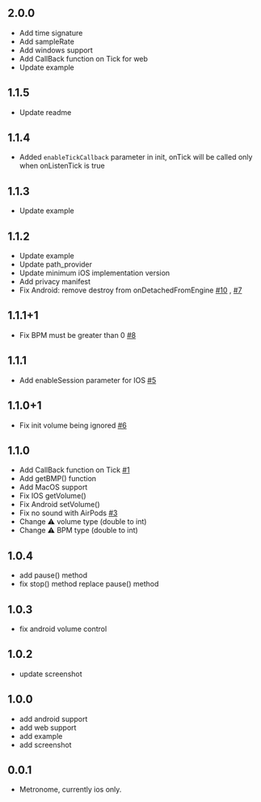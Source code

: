 ## 2.0.0

* Add time signature
* Add sampleRate
* Add windows support
* Add CallBack function on Tick for web
* Update example

## 1.1.5

* Update readme

## 1.1.4

* Added `enableTickCallback` parameter in init, onTick will be called only when onListenTick is true

## 1.1.3

* Update example

## 1.1.2

* Update example
* Update path_provider
* Update minimum iOS implementation version
* Add privacy manifest
* Fix Android: remove destroy from onDetachedFromEngine [#10](https://github.com/biner88/metronome/issues/10) , [#7](https://github.com/biner88/metronome/pull/7) 

## 1.1.1+1

* Fix BPM must be greater than 0 [#8](https://github.com/biner88/metronome/issues/8)

## 1.1.1

* Add enableSession parameter for IOS [#5](https://github.com/biner88/metronome/issues/5)

## 1.1.0+1

* Fix init volume being ignored [#6](https://github.com/biner88/metronome/issues/6)

## 1.1.0

* Add CallBack function on Tick [#1](https://github.com/biner88/metronome/issues/1)
* Add getBMP() function
* Add MacOS support
* Fix IOS getVolume()
* Fix Android setVolume()
* Fix no sound with AirPods [#3](https://github.com/biner88/metronome/issues/3)
* Change ⚠️ volume type (double to int)
* Change ⚠️ BPM type (double to int)

## 1.0.4

* add pause() method
* fix stop() method replace pause() method

## 1.0.3

* fix android volume control

## 1.0.2

* update screenshot

## 1.0.0

* add android support
* add web support
* add example
* add screenshot

## 0.0.1

* Metronome, currently ios only.

